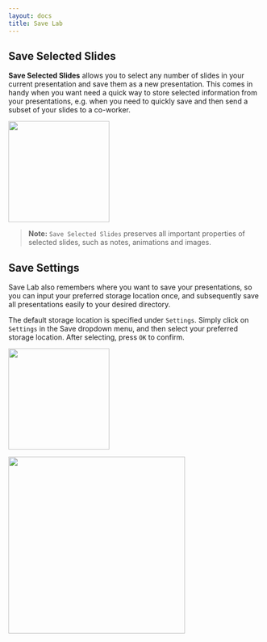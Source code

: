 ```yaml
---
layout: docs
title: Save Lab
---
```


## <a class="anchor-bookmark" id="save-presentation"></a> Save Selected Slides
**Save Selected Slides** allows you to select any number of slides in your current presentation and save them as a new presentation. This comes in handy when you want need a quick way to store selected information from your presentations, e.g. when you need to quickly save and then send a subset of your slides to a co-worker.

<p>
  <img class="box-shadow" src="{{ site.baseurl }}/img/docs/save-lab/save-lab-presentation.png" width="200">
</p>

> **Note:** `Save Selected Slides` preserves all important properties of selected slides, such as notes, animations and images.

## <a class="anchor-bookmark" id="save-settings"></a> Save Settings
Save Lab also remembers where you want to save your presentations, so you can input your preferred storage location once, and subsequently save all presentations easily to your desired directory.

The default storage location is specified under `Settings`. Simply click on `Settings` in the Save dropdown menu, and then select your preferred storage location. After selecting, press `OK` to confirm.

<p>
  <img class="box-shadow" src="{{ site.baseurl }}/img/docs/save-lab/save-lab-settings-1.png" width="200">
</p>

<p>
  <img class="box-shadow" src="{{ site.baseurl }}/img/docs/save-lab/save-lab-settings-2.png" width="350">
</p>
